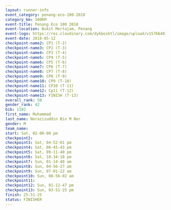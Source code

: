 ```yaml
--- 
layout: runner-info 
event_category: penang-eco-100-2018 
category_km: 100KM 
event-title: Penang Eco 100 2018 
event-location: Bukit Mertajam, Penang 
event-logo: https://res.cloudinary.com/dykbosktl/image/upload/v1576648106/Logo/Logo_lovxhg.jpg 
event-date: 2018-05-12 
checkpoint-name2: CP1 (T-2) 
checkpoint-name3: CP2 (T-3) 
checkpoint-name4: CP3 (T-4) 
checkpoint-name5: CP4 (T-5) 
checkpoint-name6: CP5 (T-6) 
checkpoint-name7: CP6 (T-7) 
checkpoint-name8: CP7 (T-8) 
checkpoint-name9: CP8 (T-9) 
checkpoint-name10: CP9 (T-10) 
checkpoint-name11: CP10 (T-11) 
checkpoint-name12: Cp11 (T-12) 
checkpoint-name13: FINISH (T-13) 
overall_rank: 50
gender_rank: 42
bib: 1102
first_name: Muhammad
last_name: Norazizuddin Bin M Nor
gender: M
team_name: 
start: Sat, 02-00-00 pm
checkpoint2: 
checkpoint3: Sat, 04-52-01 pm
checkpoint4: Sat, 06-45-43 pm
checkpoint5: Sat, 09-11-40 pm
checkpoint6: Sat, 10-34-18 pm
checkpoint7: Sun, 01-14-40 am
checkpoint8: Sun, 04-56-27 am
checkpoint9: Sun, 07-01-22 am
checkpoint10: Sun, 08-56-02 am
checkpoint11: 
checkpoint12: Sun, 01-12-47 pm
checkpoint13: Sun, 03-51-25 pm
finish: 25-51-25
status: FINISHER
--- 
```

